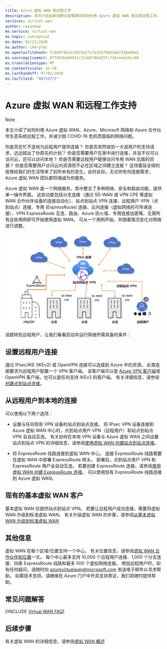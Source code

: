 ```yaml
---
title: Azure 虚拟 WAN 和远程工作
description: 本页介绍在新冠肺炎疫情期间如何利用 Azure 虚拟 WAN 来实现远程工作。
services: virtual-wan
author: reyandap
ms.service: virtual-wan
ms.topic: conceptual
ms.date: 03/22/2020
ms.author: cherylmc
ms.openlocfilehash: fc048f3da3156f5e17cfa32479b834b7320a60a2
ms.sourcegitcommit: 877491bd46921c11dd478bd25fc718ceee2dcc08
ms.translationtype: MT
ms.contentlocale: zh-CN
ms.lasthandoff: 07/02/2020
ms.locfileid: "84753771"
---
```

# <a name="azure-virtual-wan-and-supporting-remote-work"></a>Azure 虚拟 WAN 和远程工作支持

>[!NOTE]
>本文介绍了如何利用 Azure 虚拟 WAN、Azure、Microsoft 网络和 Azure 合作伙伴生态系统远程工作，并减少因 COVID-19 危机而面临的网络问题。
>

你是否在忙不迭地为远程用户提供连接？
你是否突然收到一大波用户的支持请求，远远超出了你原先的计划？
你是否需要用户在家中进行连接，并且不仅可以访问云，还可以访问本地？
你是否需要远程用户能够访问专用 WAN 后面的资源？
你是否需要用户访问云内资源而不必在区域之间建立连接？
这场蔓延全球的疫情给我们的生活带来了前所未有的变化，此时此际，无论你有何连接需求，Azure 虚拟 WAN 团队都将竭诚为你服务。

Azure 虚拟 WAN 是一个网络服务，其中整合了多种网络、安全和路由功能，提供单一操作界面。 这些功能包括分支连接（通过 SD-WAN 或 VPN CPE 等虚拟 WAN 合作伙伴设备的连接自动化）、站点到站点 VPN 连接、远程用户 VPN（点到站点）连接、专用 (ExpressRoute) 连接、云内连接（虚拟网络的可传递连接）、VPN ExpressRoute 互连、路由、Azure 防火墙、专用连接加密等。无需所有这些用例即可开始使用虚拟 WAN。 可从一个用例开始，并随着情况变化对网络进行调整。

![虚拟 WAN 示意图](./media/virtual-wan-about/virtualwan1.png)

话题转到远程用户，让我们看看启动并运行网络所需具备的条件：

## <a name="set-up-remote-user-connectivity"></a><a name="connectivity"></a>设置远程用户连接

通过 IPsec/IKE (IKEv2) 或 OpenVPN 连接可以连接到 Azure 中的资源。 此类连接要求为远程用户配置一个 VPN 客户端。 该客户端可以是 [Azure VPN 客户端](https://go.microsoft.com/fwlink/?linkid=2117554)或 OpenVPN 客户端，也可以是任何支持 IKEv2 的客户端。 有关详细信息，请参阅[创建点到站点连接](virtual-wan-point-to-site-portal.md)。

## <a name="connectivity-from-the-remote-user-to-on-premises"></a><a name="remote user connectivity"></a>从远程用户到本地的连接

可以使用以下两个选项：

* 设置与任何现有 VPN 设备的站点到站点连接。 将 IPsec VPN 设备连接到 Azure 虚拟 WAN 中心时，点到站点用户 VPN（远程用户）和站点到站点 VPN 会自动互连。 有关如何在本地 VPN 设备与 Azure 虚拟 WAN 之间设置站点到站点 VPN 的详细信息，请参阅[使用虚拟 WAN 创建站点到站点连接](virtual-wan-site-to-site-portal.md)。

* 将 ExpressRoute 线路连接到虚拟 WAN 中心。 连接 ExpressRoute 线路需要在虚拟 WAN 中部署 ExpressRoute 网关。 部署后，点到站点用户 VPN 和 ExpressRoute 用户会自动互连。 若要创建 ExpressRoute 连接，请参阅[使用虚拟 WAN 创建 ExpressRoute 连接](virtual-wan-expressroute-portal.md)。 可以使用现有 ExpressRoute 线路连接到 Azure 虚拟 WAN。

## <a name="existing-basic-virtual-wan-customer"></a><a name="basic vWAN"></a>现有的基本虚拟 WAN 客户

基本虚拟 WAN 仅提供站点到站点 VPN。 若要让远程用户成功连接，需要将虚拟 WAN 升级到标准虚拟 WAN。 有关升级虚拟 WAN 的步骤，请参阅[从基本虚拟 WAN 升级到标准虚拟 WAN](upgrade-virtual-wan.md)

## <a name="additional-information"></a><a name="other considerations"></a>其他信息

虚拟 WAN 在每个区域/位置支持一个中心。 有关位置信息，请参阅[虚拟 WAN 合作伙伴和位置](virtual-wan-locations-partners.md)一文。 每个中心最多支持 10,000 个远程用户连接、1,000 个分支连接、四条 ExpressRoute 线路和最多 500 个虚拟网络连接。 增加远程用户时，如有任何疑问，请随时向 azurevirtualwan@microsoft.com 发送电子邮件以寻求帮助。 如需技术支持，请确保在 Azure 门户中开具支持票证，我们将随时提供帮助。

## <a name="faq"></a><a name="faq"></a>常见问题解答

[!INCLUDE [Virtual WAN FAQ](../../includes/virtual-wan-faq-include.md)]

## <a name="next-steps"></a>后续步骤

有关虚拟 WAN 的详细信息，请参阅[虚拟 WAN 概述](virtual-wan-about.md)